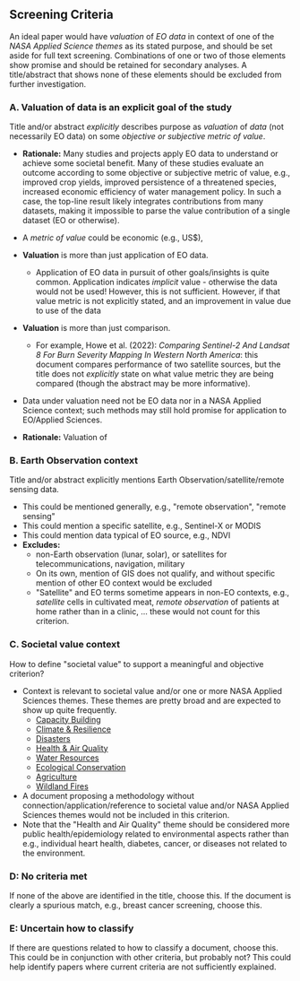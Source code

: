 ## Screening Criteria

An ideal paper would have *valuation* of *EO data* in context of one of the *NASA Applied Science themes* as its stated purpose, and should be set aside for full text screening.  Combinations of one or two of those elements show promise and should be retained for secondary analyses.  A title/abstract that shows none of these elements should be excluded from further investigation.

### A. Valuation of data is an explicit goal of the study

Title and/or abstract *explicitly* describes purpose as *valuation* of *data* (not necessarily EO data) on some *objective or subjective metric of value*.

* **Rationale:** Many studies and projects apply EO data to understand or achieve some societal benefit.  Many of these studies evaluate an outcome according to some objective or subjective metric of value, e.g., improved crop yields, improved persistence of a threatened species, increased economic efficiency of water management policy.  In such a case, the top-line result likely integrates contributions from many datasets, making it impossible to parse the value contribution of a single dataset (EO or otherwise).  

* A *metric of value* could be economic (e.g., US$), 
* **Valuation** is more than just application of EO data.  
    * Application of EO data in pursuit of other goals/insights is quite common.  Application indicates *implicit* value - otherwise the data would not be used!  However, this is not sufficient.  However, if that value metric is not explicitly stated, and an improvement in value due to use of the data
* **Valuation** is more than just comparison.
    * For example, Howe et al. (2022): *Comparing Sentinel-2 And Landsat 8 For Burn Severity Mapping In Western North America*: this document compares performance of two satellite sources, but the title does not *explicitly* state on what value metric they are being compared (though the abstract may be more informative).
* Data under valuation need not be EO data nor in a NASA Applied Science context; such methods may still hold promise for application to EO/Applied Sciences.
* **Rationale:** Valuation of 

### B. Earth Observation context

Title and/or abstract explicitly mentions Earth Observation/satellite/remote sensing data.

* This could be mentioned generally, e.g., "remote observation", "remote sensing"
* This could mention a specific satellite, e.g., Sentinel-X or MODIS
* This could mention data typical of EO source, e.g., NDVI
* **Excludes:**
    * non-Earth observation (lunar, solar), or satellites for telecommunications, navigation, military
    * On its own, mention of GIS does not qualify, and without specific mention of other EO context would be excluded
    * "Satellite" and EO terms sometime appears in non-EO contexts, e.g., *satellite* cells in cultivated meat, *remote observation* of patients at home rather than in a clinic, ... these would not count for this criterion.

### C. Societal value context

How to define "societal value" to support a meaningful and objective criterion?

* Context is relevant to societal value and/or one or more NASA Applied Sciences themes.  These themes are pretty broad and are expected to show up quite frequently.
    * [Capacity Building](https://appliedsciences.nasa.gov/what-we-do/capacity-building)
    * [Climate & Resilience](https://appliedsciences.nasa.gov/what-we-do/climate-resilience)
    * [Disasters](https://appliedsciences.nasa.gov/what-we-do/disasters)
    * [Health & Air Quality](https://appliedsciences.nasa.gov/what-we-do/health-air-quality)
    * [Water Resources](https://appliedsciences.nasa.gov/what-we-do/water-resources)
    * [Ecological Conservation](https://appliedsciences.nasa.gov/what-we-do/ecological-conservation)
    * [Agriculture](https://appliedsciences.nasa.gov/what-we-do/food-security-agriculture)
    * [Wildland Fires](https://appliedsciences.nasa.gov/what-we-do/wildfires)
* A document proposing a methodology without connection/application/reference to societal value and/or NASA Applied Sciences themes would not be included in this criterion.
* Note that the "Health and Air Quality" theme should be considered more public health/epidemiology related to environmental aspects rather than e.g., individual heart health, diabetes, cancer, or diseases not related to the environment.

### D: No criteria met

If none of the above are identified in the title, choose this.  If the document is clearly a spurious match, e.g., breast cancer screening, choose this.

### E: Uncertain how to classify

If there are questions related to how to classify a document, choose this.  This could be in conjunction with other criteria, but probably not?  This could help identify papers where current criteria are not sufficiently explained.

